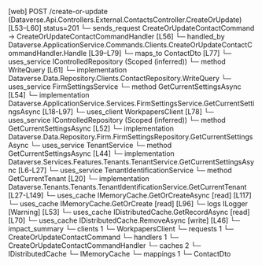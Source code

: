 [web] POST /create-or-update  (Dataverse.Api.Controllers.External.ContactsController.CreateOrUpdate)  [L53–L60] status=201
  └─ sends_request CreateOrUpdateContactCommand -> CreateOrUpdateContactCommandHandler [L56]
    └─ handled_by Dataverse.ApplicationService.Commands.Clients.CreateOrUpdateContactCommandHandler.Handle [L39–L79]
      └─ maps_to ContactDto [L77]
      └─ uses_service IControlledRepository<Contact> (Scoped (inferred))
        └─ method WriteQuery [L61]
          └─ implementation Dataverse.Data.Repository.Clients.ContactRepository.WriteQuery
      └─ uses_service FirmSettingsService
        └─ method GetCurrentSettingsAsync [L54]
          └─ implementation Dataverse.ApplicationService.Services.FirmSettingsService.GetCurrentSettingsAsync [L18-L97]
            └─ uses_client WorkpapersClient [L78]
            └─ uses_service IControlledRepository<FirmSettings> (Scoped (inferred))
              └─ method GetCurrentSettingsAsync [L52]
                └─ implementation Dataverse.Data.Repository.Firm.FirmSettingsRepository.GetCurrentSettingsAsync
            └─ uses_service TenantService
              └─ method GetCurrentSettingsAsync [L44]
                └─ implementation Dataverse.Services.Features.Tenants.TenantService.GetCurrentSettingsAsync [L6-L27]
                  └─ uses_service TenantIdentificationService
                    └─ method GetCurrentTenant [L20]
                      └─ implementation Dataverse.Tenants.Tenants.TenantIdentificationService.GetCurrentTenant [L27-L149]
                        └─ uses_cache IMemoryCache.GetOrCreateAsync [read] [L117]
                        └─ uses_cache IMemoryCache.GetOrCreate [read] [L96]
                        └─ logs ILogger<ITenantIdentificationService> [Warning] [L53]
            └─ uses_cache IDistributedCache.GetRecordAsync [read] [L70]
            └─ uses_cache IDistributedCache.RemoveAsync [write] [L46]
  └─ impact_summary
    └─ clients 1
      └─ WorkpapersClient
    └─ requests 1
      └─ CreateOrUpdateContactCommand
    └─ handlers 1
      └─ CreateOrUpdateContactCommandHandler
    └─ caches 2
      └─ IDistributedCache
      └─ IMemoryCache
    └─ mappings 1
      └─ ContactDto

